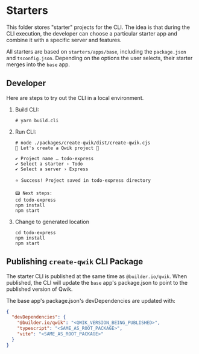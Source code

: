 # Starters

This folder stores "starter" projects for the CLI. The idea is that during the CLI execution, the developer can choose a particular starter app and combine it with a specific server and features.

All starters are based on `starters/apps/base`, including the `package.json` and `tsconfig.json`. Depending on the options the user selects, their starter merges into the `base` app.

## Developer

Here are steps to try out the CLI in a local environment.

1. Build CLI:

   ```
   # yarn build.cli
   ```

1. Run CLI:

   ```
   # node ./packages/create-qwik/dist/create-qwik.cjs
   💫 Let's create a Qwik project 💫

   ✔ Project name … todo-express
   ✔ Select a starter › Todo
   ✔ Select a server › Express

   ⭐️ Success! Project saved in todo-express directory

   📟 Next steps:
   cd todo-express
   npm install
   npm start
   ```

1. Change to generated location
   ```
   cd todo-express
   npm install
   npm start
   ```

## Publishing `create-qwik` CLI Package

The starter CLI is published at the same time as `@builder.io/qwik`. When published, the CLI will update the `base` app's package.json to point to the published version of Qwik.

The base app's package.json's devDependencies are updated with:

```json
{
  "devDependencies": {
    "@builder.io/qwik": "<QWIK_VERSION_BEING_PUBLISHED>",
    "typescript": "<SAME_AS_ROOT_PACKAGE>",
    "vite": "<SAME_AS_ROOT_PACKAGE>"
  }
}
```
